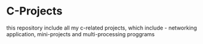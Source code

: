 # C-Projects
this repository include all my c-related projects,
which include - networking application, mini-projects and multi-processing proggrams
